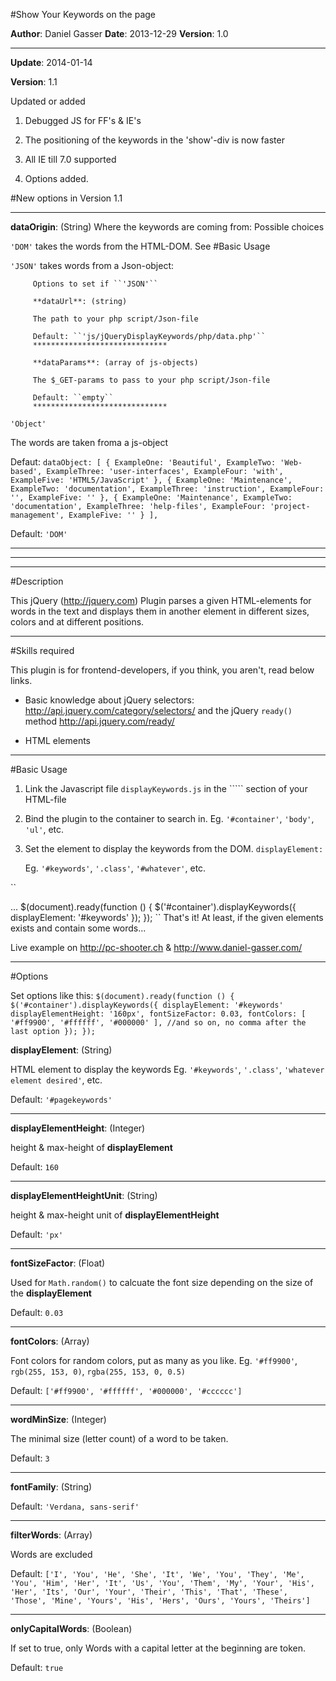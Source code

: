 #Show Your Keywords on the page

**Author**:   Daniel Gasser
**Date**:     2013-12-29
**Version**:  1.0

******************************
**Update**:   2014-01-14

**Version**:  1.1

Updated or added

1. Debugged JS for FF's & IE's

2. The positioning of the keywords in the 'show'-div is now faster

3. All IE till 7.0 supported

4. Options added.

#New options in Version 1.1
******************************

**dataOrigin**: (String)
Where the keywords are coming from:
Possible choices
    
``'DOM'``
takes the words from the HTML-DOM. See #Basic Usage

``'JSON'``
takes words from a Json-object:
      
         Options to set if ``'JSON'``

         **dataUrl**: (string)

         The path to your php script/Json-file

         Default: ``'js/jQueryDisplayKeywords/php/data.php'``
         ******************************

         **dataParams**: (array of js-objects)

         The $_GET-params to pass to your php script/Json-file

         Default: ``empty``
         ******************************

``'Object'``

The words are taken froma a js-object 

Defaut: ```dataObject: [
                    {
                        ExampleOne: 'Beautiful',
                        ExampleTwo: 'Web-based',
                        ExampleThree: 'user-interfaces',
                        ExampleFour: 'with',
                        ExampleFive: 'HTML5/JavaScript'
                    },
                    {
                        ExampleOne: 'Maintenance',
                        ExampleTwo: 'documentation',
                        ExampleThree: 'instruction',
                        ExampleFour: '',
                        ExampleFive: ''
                    },
                    {
                        ExampleOne: 'Maintenance',
                        ExampleTwo: 'documentation',
                        ExampleThree: 'help-files',
                        ExampleFour: 'project-management',
                        ExampleFive: ''
                    }
                ],```


Default: ``'DOM'``
******************************

******************************************************************************************
******************************************************************************************

#Description

This jQuery (<http://jquery.com>) Plugin parses a given HTML-elements for words in the text
and displays them in another element in different sizes, colors and at different positions.
******************************

#Skills required


This plugin is for frontend-developers, if you think, you aren't, read below links.

- Basic knowledge about jQuery selectors: <http://api.jquery.com/category/selectors/>
  and the jQuery ``ready()`` method <http://api.jquery.com/ready/>
  
- HTML elements
******************************

#Basic Usage
1. Link the Javascript file ``displayKeywords.js`` in the ``<head>``` section of your HTML-file

2. Bind the plugin to the container to search in.
   Eg. ``'#container'``, ``'body'``, ``'ul'``, etc.

3. Set the element to display the keywords from the DOM. ``displayElement:``
 
   Eg. ``'#keywords'``, ``'.class'``, ``'#whatever'``, etc.

``
<html>
    <head>
    ...
        <script type="text/javascript" src="../js/displayKeywords"></script>
        $(document).ready(function () {
            $('#container').displayKeywords({
                displayElement: '#keywords'
            });
        });
    </head>
``
That's it! At least, if the given elements exists and contain some words...

Live example on <http://pc-shooter.ch>
& <http://www.daniel-gasser.com/>
******************************

#Options

Set options like this:
``
$(document).ready(function () {
     $('#container').displayKeywords({
         displayElement: '#keywords'
         displayElementHeight: '160px',
         fontSizeFactor: 0.03,
         fontColors: [
             '#ff9900',
             '#ffffff',
             '#000000'
         ],
         //and so on, no comma after the last option
     });
});
``

**displayElement**: (String)

HTML element to display the keywords
Eg. ``'#keywords'``, ``'.class'``, ``'whatever element desired'``, etc.

Default: ``'#pagekeywords'``
******************************

**displayElementHeight**: (Integer)

height & max-height of **displayElement**

Default: ``160``
******************************

**displayElementHeightUnit**: (String)

height & max-height unit of **displayElementHeight**

Default: ``'px'``
******************************

**fontSizeFactor**: (Float)

Used for ``Math.random()`` to calcuate the font size depending on the size of the **displayElement**

Default: ``0.03``
******************************

**fontColors**: (Array)

Font colors for random colors, put as many as you like. 
Eg. ``'#ff9900'``, ``rgb(255, 153, 0)``, ``rgba(255, 153, 0, 0.5)``
     
Default: ``['#ff9900',
             '#ffffff',
             '#000000',
             '#cccccc']``
******************************

**wordMinSize**: (Integer)

The minimal size (letter count) of a word to be taken.

Default: ``3``
******************************

**fontFamily**: (String)

Default: ``'Verdana, sans-serif'``
******************************

**filterWords**: (Array)
     
Words are excluded
    
Default: ``['I',
             'You',
             'He',
             'She',
             'It',
             'We',
             'You',
             'They',
             'Me',
             'You',
             'Him',
             'Her',
             'It',
             'Us',
             'You',
             'Them',
             'My',
             'Your',
             'His',
             'Her',
             'Its',
             'Our',
             'Your',
             'Their',
             'This',
             'That',
             'These',
             'Those',
             'Mine',
             'Yours',
             'His',
             'Hers',
             'Ours',
             'Yours',
             'Theirs']``
******************************

**onlyCapitalWords**: (Boolean)

If set to true, only Words with a capital letter at the beginning are token.

Default: ``true``

